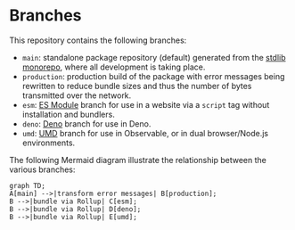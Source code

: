 <!--

@license Apache-2.0

Copyright (c) 2022 The Stdlib Authors.

Licensed under the Apache License, Version 2.0 (the "License");
you may not use this file except in compliance with the License.
You may obtain a copy of the License at

   http://www.apache.org/licenses/LICENSE-2.0

Unless required by applicable law or agreed to in writing, software
distributed under the License is distributed on an "AS IS" BASIS,
WITHOUT WARRANTIES OR CONDITIONS OF ANY KIND, either express or implied.
See the License for the specific language governing permissions and
limitations under the License.

-->

# Branches

This repository contains the following branches:

-   `main`: standalone package repository (default) generated from the [stdlib monorepo][monorepo], where all development is taking place.
-   `production`: production build of the package with error messages being rewritten to reduce bundle sizes and thus the number of bytes transmitted over the network.
-   `esm`: [ES Module][esm-url] branch for use in a website via a `script` tag without installation and bundlers.
-   `deno`: [Deno][deno-url] branch for use in Deno.
-   `umd`: [UMD][umd-url] branch for use in Observable, or in dual browser/Node.js environments.

The following Mermaid diagram illustrate the relationship between the various branches:

```mermaid
graph TD;
A[main] -->|transform error messages| B[production];
B -->|bundle via Rollup| C[esm];
B -->|bundle via Rollup| D[deno];
B -->|bundle via Rollup| E[umd];
```

[monorepo]: https://github.com/stdlib-js/stdlib/tree/develop/lib/node_modules/%40stdlib/string/snakecase
[deno-url]: https://github.com/stdlib-js/string-snakecase/tree/deno
[umd-url]: https://github.com/stdlib-js/string-snakecase/tree/umd
[esm-url]: https://github.com/stdlib-js/string-snakecase/tree/esm
